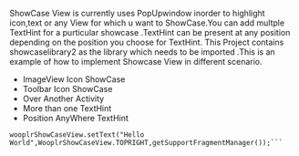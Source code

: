 ShowCase View is currently uses PopUpwindow inorder to highlight icon,text or any View for which u want to ShowCase.You can add multple TextHint for a purticular showcase .TextHint can be present at any position depending on the position you choose for TextHint.
This Project contains showcaselibrary2 as the library which needs to be imported .This is an example of how to implement Showcase View in different scenario.


*  ImageView Icon ShowCase
*  Toolbar Icon ShowCase
*  Over Another Activity
*  More than one TextHint
*  Position AnyWhere TextHint


 ```WooplrShowCaseView wooplrShowCaseView=new       WooplrShowCaseView(imageView.getWidth(),imageView.getHeight(),ImageViewIconShowcase.this,getApplicationContext(),getWindow(),poi nt.right,point.bottom);
 wooplrShowCaseView.setText("Hello World",WooplrShowCaseView.TOPRIGHT,getSupportFragmentManager());```
 
